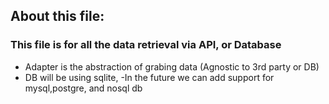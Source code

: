 ## About this file:

### This file is for all the data retrieval via API, or Database

- Adapter is the abstraction of grabing data (Agnostic to 3rd party or DB)
- DB will be using sqlite,
  -In the future we can add support for mysql,postgre, and nosql db
